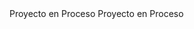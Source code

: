 <!DOCTYPE html>
<html lang="es">
<head>
  <meta charset="UTF-8">
  Proyecto en Proceso
</head>
<body>
  Proyecto en Proceso
</body>
</html>
